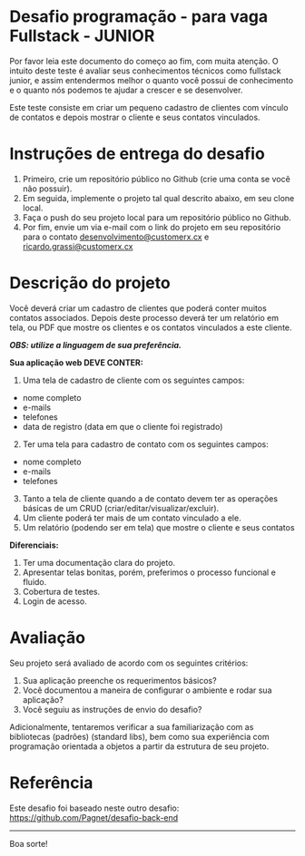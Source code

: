 # Desafio programação - para vaga Fullstack - JUNIOR

Por favor leia este documento do começo ao fim, com muita atenção.
O intuito deste teste é avaliar seus conhecimentos técnicos como fullstack junior, e assim entendermos melhor o quanto você possui de conhecimento e o quanto nós podemos te ajudar a crescer e se desenvolver.

Este teste consiste em criar um pequeno cadastro de clientes com vínculo de contatos e depois mostrar o cliente e seus contatos vinculados.

# Instruções de entrega do desafio

1. Primeiro, crie um repositório público no Github (crie uma conta se você não possuir).
2. Em seguida, implemente o projeto tal qual descrito abaixo, em seu clone local.
3. Faça o push do seu projeto local para um repositório público no Github.
3. Por fim, envie um via e-mail com o link do projeto em seu repositório para o contato desenvolvimento@customerx.cx e ricardo.grassi@customerx.cx

# Descrição do projeto
Você deverá criar um cadastro de clientes que poderá conter muitos contatos associados. Depois deste processo deverá ter um relatório em tela, ou PDF que mostre os clientes e os contatos vinculados a este cliente.

***OBS: utilize a linguagem de sua preferência.***

**Sua aplicação web DEVE CONTER:**

1. Uma tela de cadastro de cliente com os seguintes campos:
* nome completo
* e-mails
* telefones
* data de registro (data em que o cliente foi registrado)
2. Ter uma tela para cadastro de contato com os seguintes campos:
* nome completo
* e-mails
* telefones
3. Tanto a tela de cliente quando a de contato devem ter as operações básicas de um CRUD (criar/editar/visualizar/excluir).
4. Um cliente poderá ter mais de um contato vinculado a ele.
5. Um relatório (podendo ser em tela) que mostre o cliente e seus contatos

**Diferenciais:**

1. Ter uma documentação clara do projeto.
2. Apresentar telas bonitas, porém, preferimos o processo funcional e fluido.
3. Cobertura de testes.
4. Login de acesso.

# Avaliação

Seu projeto será avaliado de acordo com os seguintes critérios:

1. Sua aplicação preenche os requerimentos básicos?
2. Você documentou a maneira de configurar o ambiente e rodar sua aplicação?
3. Você seguiu as instruções de envio do desafio?

Adicionalmente, tentaremos verificar a sua familiarização com as bibliotecas (padrões) (standard libs), bem como sua experiência com programação orientada a objetos a partir da estrutura de seu projeto.

# Referência

Este desafio foi baseado neste outro desafio: https://github.com/Pagnet/desafio-back-end

---

Boa sorte!
